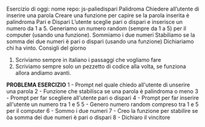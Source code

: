 Esercizio di oggi:
nome repo: js-paliedispari
Palidroma
Chiedere all’utente di inserire una parola
Creare una funzione per capire se la parola inserita è palindroma
Pari e Dispari
L’utente sceglie pari o dispari e inserisce un numero da 1 a 5.
Generiamo un numero random (sempre da 1 a 5) per il computer (usando una funzione).
Sommiamo i due numeri
Stabiliamo se la somma dei due numeri è pari o dispari (usando una funzione)
Dichiariamo chi ha vinto.
Consigli del giorno

1. Scriviamo sempre in italiano i passaggi che vogliamo fare
2. Scriviamo sempre solo un pezzetto di codice alla volta, se funziona allora andiamo avanti.


**PROBLEMA ESERCIZIO**
1 - Prompt nel quale chiedo all'utente di unserire una parola
2 - Funzione che stabilisca se una parola è palindroma o meno
3 - Prompt per far scegliere all'utente pari o dispari
4 - Prompt per far inserire all'utente un numero tra 1 e 5
5 - Genero numero random compreso tra 1 e 5 per il computer
6 - Sommo i due numeri
7 - Creo la funzione per stabilire se òa somma dei due numeri è pari o dispari
8 - Dichiaro il vincitore